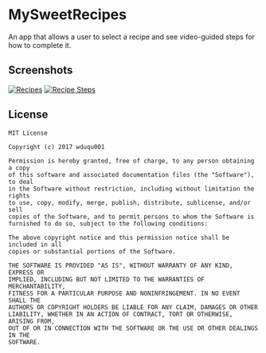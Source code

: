 # MySweetRecipes

An app that allows a user to select a recipe and see video-guided steps for how to complete it.

## Screenshots
[![Recipes](https://s27.postimg.org/fyatzx83n/0648b2d1-7c4a-42b0-af6f-ce941c14a29e.png)](https://postimg.org/image/isdzdda9r/)
[![Recipe Steps](https://s27.postimg.org/jvy3pbuwz/c0e50e63-7b4e-48a9-b360-3f3e84dd9f9f.png)](https://postimg.org/image/9lvoq351b/)

## License
    MIT License

    Copyright (c) 2017 wduqu001

    Permission is hereby granted, free of charge, to any person obtaining a copy
    of this software and associated documentation files (the "Software"), to deal
    in the Software without restriction, including without limitation the rights
    to use, copy, modify, merge, publish, distribute, sublicense, and/or sell
    copies of the Software, and to permit persons to whom the Software is
    furnished to do so, subject to the following conditions:
    
    The above copyright notice and this permission notice shall be included in all
    copies or substantial portions of the Software.
    
    THE SOFTWARE IS PROVIDED "AS IS", WITHOUT WARRANTY OF ANY KIND, EXPRESS OR
    IMPLIED, INCLUDING BUT NOT LIMITED TO THE WARRANTIES OF MERCHANTABILITY,
    FITNESS FOR A PARTICULAR PURPOSE AND NONINFRINGEMENT. IN NO EVENT SHALL THE
    AUTHORS OR COPYRIGHT HOLDERS BE LIABLE FOR ANY CLAIM, DAMAGES OR OTHER
    LIABILITY, WHETHER IN AN ACTION OF CONTRACT, TORT OR OTHERWISE, ARISING FROM,
    OUT OF OR IN CONNECTION WITH THE SOFTWARE OR THE USE OR OTHER DEALINGS IN THE
    SOFTWARE.

